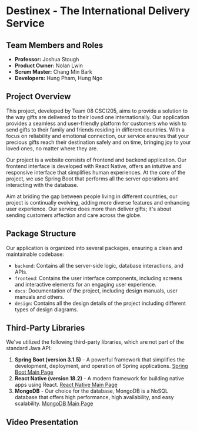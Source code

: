# Destinex - The International Delivery Service

## Team Members and Roles

- **Professor:** Joshua Stough
- **Product Owner:** Nolan Lwin
- **Scrum Master:** Chang Min Bark
- **Developers:** Hung Pham, Hung Ngo

## Project Overview

This project, developed by Team 08 CSCI205, aims to provide a solution to the way gifts are delivered to their loved one internationally. Our application provides a seamless and user-friendly platform for customers who wish to send gifts to their family and friends residing in different countries. With a focus on reliability and emotional connection, our service ensures that your precious gifts reach their destination safely and on time, bringing joy to your loved ones, no matter where they are.

Our project is a website consists of frontend and backend application. Our frontend interface is developed with React Native, offers an intuitive and responsive interface that simplifies human experiences. At the core of the project, we use Spring Boot that performs all the server operations and interacting with the database.

Aim at briding the gap between people living in different countries, our project is continually evolving, adding more diverse features and enhancing user experience. Our service does more than deliver gifts; it's about sending customers affection and care across the globe.


## Package Structure

Our application is organized into several packages, ensuring a clean and maintainable codebase:

- `backend`: Contains all the server-side logic, database interactions, and APIs.
- `frontend`: Contains the user interface components, including screens and interactive elements for an engaging user experience.
- `docs`: Documentation of the project, including design manuals, user manuals and others.
- `design`: Contains all the design details of the project including different types of design diagrams.

## Third-Party Libraries

We've utilized the following third-party libraries, which are not part of the standard Java API:

1. **Spring Boot (version 3.1.5)** - A powerful framework that simplifies the development, deployment, and operation of Spring applications. [Spring Boot Main Page](https://spring.io/projects/spring-boot)
2. **React Native (version 18.2)** - A modern framework for building native apps using React. [React Native Main Page](https://reactnative.dev/)
3. **MongoDB** - Our choice for the database, MongoDB is a NoSQL database that offers high performance, high availability, and easy scalability. [MongoDB Main Page](https://www.mongodb.com/)

## Video Presentation

